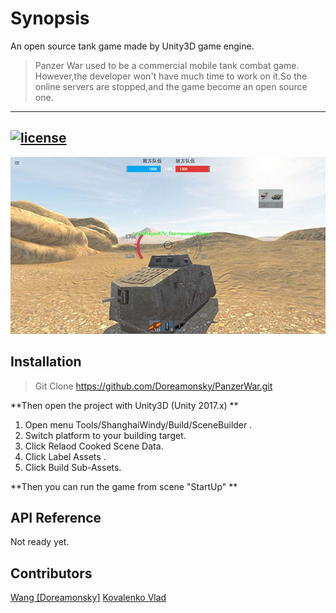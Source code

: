 # Synopsis 
An open source tank game made by Unity3D game engine.

> Panzer War used to be a commercial  mobile tank combat game. However,the developer won't have much time to work on it.So the online servers are stopped,and the game become an open source one.



------------
 [![license](http://img.shields.io/badge/license-MIT-blue.svg)]()
------------

 ![GameScreenShot](https://github.com/Doreamonsky/Markdown/blob/master/Screenshot.jpg?raw=true)
 

## Installation 
> Git Clone https://github.com/Doreamonsky/PanzerWar.git

**Then open the project with Unity3D (Unity 2017.x)
**
1. Open menu Tools/ShanghaiWindy/Build/SceneBuilder .
2. Switch platform to your building target.
3. Click Relaod Cooked Scene Data.
4. Click Label Assets .
5. Click Build Sub-Assets.

**Then you can run the game from scene "StartUp"
**

## API Reference
Not ready yet.

## Contributors
[Wang [Doreamonsky]](http://https://vk.com/doreamonsky "Wang [Doreamonsky]")
[Kovalenko Vlad](https://vk.com/iso_slacker_yt "Kovalenko Vlad")
